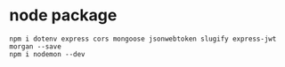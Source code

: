 # node package
``` console
npm i dotenv express cors mongoose jsonwebtoken slugify express-jwt morgan --save
npm i nodemon --dev
```